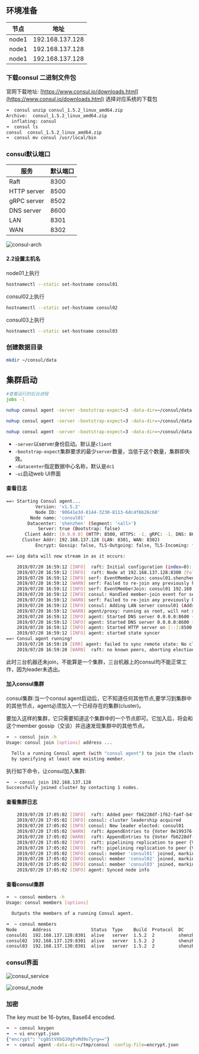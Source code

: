 ## 环境准备

|节点|地址|
|------|----------------|
|node1|192.168.137.128|
|node1|192.168.137.128|
|node1|192.168.137.128|

### 下载consul 二进制文件包

官网下载地址: [https://www.consul.io/downloads.html](https://www.consul.io/downloads.html)
选择对应系统的下载包

```bash
➜  consul unzip consul_1.5.2_linux_amd64.zip
Archive:  consul_1.5.2_linux_amd64.zip
  inflating: consul
➜  consul ls
consul  consul_1.5.2_linux_amd64.zip
➜  consul mv consul /usr/local/bin
```

### consul默认端口

|服务|默认端口|
|---------|---------|
|Raft|8300|
|HTTP server|8500|
|gRPC server|8502|
|DNS server|8600|
|LAN|8301|
|WAN|8302|

![consul-arch](./img/consul-arch-420ce04a.png)

#### 2.2设置主机名

node01上执行

```bash
hostnamectl --static set-hostname consul01
```

consul02上执行

```bash
hostnamectl --static set-hostname consul02
```

consul03上执行

```bash
hostnamectl --static set-hostname consul03
```

### 创建数据目录

```bash
mkdir ~/consul/data
```

## 集群启动

```bash
#查看运行的后台进程
jobs -l

nohup consul agent -server -bootstrap-expect=3 -data-dir=~/consul/data -bind=192.168.137.128 -client=0.0.0.0 -node=consul01 -datacenter=shenzhen -ui > ~/consul/data/consul.log 2>&1 &

nohup consul agent -server -bootstrap-expect=3 -data-dir=~/consul/data -bind=192.168.137.129 -client=0.0.0.0 -node=consul02 -datacenter=shenzhen -ui > ~/consul/data/consul.log 2>&1 &

nohup consul agent -server -bootstrap-expect=3 -data-dir=~/consul/data -bind=192.168.137.130 -client=0.0.0.0 -node=consul03 -datacenter=shenzhen -ui > ~/consul/data/consul.log 2>&1 &
```

- `-server`以server身份启动。默认是`client`
- `-bootstrap-expect`集群要求的最少`server`数量，当低于这个数量，集群即失效。
- `-datacenter`指定数据中心名称，默认是`dc1`
- `-ui`启动web UI界面

#### 查看日志

```bash
==> Starting Consul agent...
           Version: 'v1.5.2'
           Node ID: '90641e3d-8144-3230-8113-6dc4f6b26c60'
         Node name: 'consul01'
        Datacenter: 'shenzhen' (Segment: '<all>')
            Server: true (Bootstrap: false)
       Client Addr: [0.0.0.0] (HTTP: 8500, HTTPS: -1, gRPC: -1, DNS: 8600)
      Cluster Addr: 192.168.137.128 (LAN: 8301, WAN: 8302)
           Encrypt: Gossip: false, TLS-Outgoing: false, TLS-Incoming: false, Auto-Encrypt-TLS: false

==> Log data will now stream in as it occurs:

    2019/07/20 16:59:12 [INFO]  raft: Initial configuration (index=0): []
    2019/07/20 16:59:12 [INFO]  raft: Node at 192.168.137.128:8300 [Follower] entering Follower state (Leader: "")
    2019/07/20 16:59:12 [INFO] serf: EventMemberJoin: consul01.shenzhen 192.168.137.128
    2019/07/20 16:59:12 [WARN] serf: Failed to re-join any previously known node
    2019/07/20 16:59:12 [INFO] serf: EventMemberJoin: consul01 192.168.137.128
    2019/07/20 16:59:12 [INFO] consul: Handled member-join event for server "consul01.shenzhen" in area "wan"
    2019/07/20 16:59:12 [WARN] serf: Failed to re-join any previously known node
    2019/07/20 16:59:12 [INFO] consul: Adding LAN server consul01 (Addr: tcp/192.168.137.128:8300) (DC: shenzhen)
    2019/07/20 16:59:12 [WARN] agent/proxy: running as root, will not start managed proxies
    2019/07/20 16:59:12 [INFO] agent: Started DNS server 0.0.0.0:8600 (udp)
    2019/07/20 16:59:12 [INFO] agent: Started DNS server 0.0.0.0:8600 (tcp)
    2019/07/20 16:59:12 [INFO] agent: Started HTTP server on [::]:8500 (tcp)
    2019/07/20 16:59:12 [INFO] agent: started state syncer
==> Consul agent running!
    2019/07/20 16:59:19 [ERR] agent: failed to sync remote state: No cluster leader
    2019/07/20 16:59:20 [WARN]  raft: no known peers, aborting election
```

此时三台机器还未join，不能算是一个集群，三台机器上的consul均不能正常工作，因为leader未选出。

#### 加入consul集群

consul集群:当一个consul agent启动后，它不知道任何其他节点,要学习到集群中的其他节点，agent必须加入一个已经存在的集群(cluster)。

要加入这样的集群，它只需要知道这个集群中的一个节点即可。它加入后，将会和这个member gossip（交谈）并迅速发现集群中的其他节点。

```bash
➜  ~ consul join -h
Usage: consul join [options] address ...

  Tells a running Consul agent (with "consul agent") to join the cluster
  by specifying at least one existing member.
```

执行如下命令，让consul加入集群:

```bash
➜  ~ consul join 192.168.137.128
Successfully joined cluster by contacting 1 nodes.
```

#### 查看集群日志

```bash
    2019/07/20 17:05:02 [INFO]  raft: Added peer fb6228df-1f62-fa4f-b4fd-18bc375cd5a5, starting replication
    2019/07/20 17:05:02 [INFO] consul: cluster leadership acquired
    2019/07/20 17:05:02 [INFO] consul: New leader elected: consul01
    2019/07/20 17:05:02 [WARN]  raft: AppendEntries to {Voter 0e199376-c447-a894-10ad-5e8ef1019f03 192.168.137.129:8300} rejected, sending older logs (next: 1)
    2019/07/20 17:05:02 [WARN]  raft: AppendEntries to {Voter fb6228df-1f62-fa4f-b4fd-18bc375cd5a5 192.168.137.130:8300} rejected, sending older logs (next: 1)
    2019/07/20 17:05:02 [INFO]  raft: pipelining replication to peer {Voter 0e199376-c447-a894-10ad-5e8ef1019f03 192.168.137.129:8300}
    2019/07/20 17:05:02 [INFO]  raft: pipelining replication to peer {Voter fb6228df-1f62-fa4f-b4fd-18bc375cd5a5 192.168.137.130:8300}
    2019/07/20 17:05:02 [INFO] consul: member 'consul01' joined, marking health alive
    2019/07/20 17:05:02 [INFO] consul: member 'consul02' joined, marking health alive
    2019/07/20 17:05:02 [INFO] consul: member 'consul03' joined, marking health alive
    2019/07/20 17:05:02 [INFO] agent: Synced node info
```

#### 查看consul集群

```bash
➜  ~ consul members -h
Usage: consul members [options]

  Outputs the members of a running Consul agent.
```

```bash
➜  ~ consul members
Node      Address               Status  Type    Build  Protocol  DC        Segment
consul01  192.168.137.128:8301  alive   server  1.5.2  2         shenzhen  <all>
consul02  192.168.137.129:8301  alive   server  1.5.2  2         shenzhen  <all>
consul03  192.168.137.130:8301  alive   server  1.5.2  2         shenzhen  <all>

```

### consul界面

![consul_service](./img/consul_service.png)

![consul_node](./img/consul_node.png)

### 加密

The key must be 16-bytes, Base64 encoded.

```bash
➜  ~ consul keygen
➜  ~ vi encrypt.json
{"encrypt": "cg8StVXbQJ0gPvMd9o7yrg=="}
➜  ~ consul agent -data-dir=/tmp/consul -config-file=encrypt.json
```
